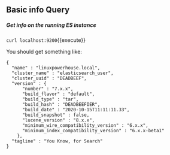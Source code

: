 ## Basic info Query

##### Get info on the running ES instance

`curl localhost:9200`{{execute}}

You should get something like:

```
{
  "name" : "linuxpowerhouse.local",
  "cluster_name" : "elasticsearch_user",
  "cluster_uuid" : "DEADBEEF",
  "version" : {
      "number" : "7.x.x",
      "build_flavor" : "default",
      "build_type" : "tar",
      "build_hash" : "DEADBEEFIER",
      "build_date" : "2020-10-15T11:11:11.33",
      "build_snapshot" : false,
      "lucene_version" : "8.x.x",
      "minimum_wire_compatibility_version" : "6.x.x",
      "minimum_index_compatibility_version" : "6.x.x-beta1"
    },
  "tagline" : "You Know, for Search"
}
```
